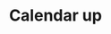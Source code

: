 ---
title: Calendar up
tags: ["calendar", "up", "upload", "export", "send"]
icon: calendar-up
svg: '<svg xmlns="http://www.w3.org/2000/svg" width="24" height="24" fill="none" viewBox="0 0 24 24" stroke-width="1.5" stroke-linecap="round" stroke-linejoin="round" stroke="currentColor"><path d="M3 12c0-4.243 0-5.364 1.318-6.682C5.636 4 7.758 4 12 4c4.243 0 6.364 0 7.682 1.318C21 6.636 21 7.758 21 12c0 4.243 0 6.364-1.318 7.682C18.364 21 16.242 21 12 21c-4.243 0-6.364 0-7.682-1.318C3 18.364 3 16.242 3 12m13.5-7V3m-9 2V3M3.25 8h17.5m-8.747 9.5L12 12.22"/><path d="M14.5 14.154 12 11.5l-2.5 2.653"/></svg>'
---